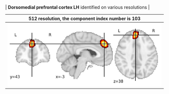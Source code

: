 


| **Dorsomedial prefrontal cortex LH** identified on various resolutions |

| 512 resolution, the component index number is 103|  
|:---:|  
| ![Component 512](../512/final/103.jpg "From component 512: Dorsomedial prefrontal cortex LH") |